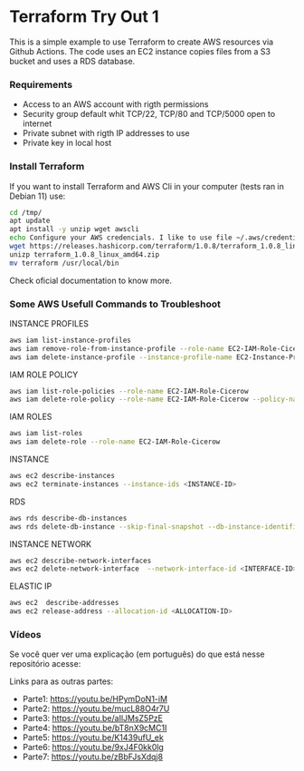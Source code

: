 # Terraform Try Out 1
This is a simple example to use Terraform to create AWS resources via Github Actions. The code uses an EC2 instance copies files from a S3 bucket and uses a RDS database.

### Requirements
* Access to an AWS account with rigth permissions
* Security group default whit TCP/22, TCP/80 and TCP/5000 open to internet
* Private subnet with rigth IP addresses to use
* Private key in local host

### Install Terraform
If you want to install Terraform and AWS Cli in your computer (tests ran in Debian 11) use:
```bash
cd /tmp/
apt update
apt install -y unzip wget awscli
echo Configure your AWS credencials. I like to use file ~/.aws/credentials 
wget https://releases.hashicorp.com/terraform/1.0.8/terraform_1.0.8_linux_amd64.zip
unizp terraform_1.0.8_linux_amd64.zip
mv terraform /usr/local/bin
```
Check oficial documentation to know more.

### Some AWS Usefull Commands to Troubleshoot


INSTANCE PROFILES
```bash
aws iam list-instance-profiles
aws iam remove-role-from-instance-profile --role-name EC2-IAM-Role-Cicerow --instance-profile-name EC2-Instance-Profile-Cicerow
aws iam delete-instance-profile --instance-profile-name EC2-Instance-Profile-Cicerow
```

IAM ROLE POLICY
```bash
aws iam list-role-policies --role-name EC2-IAM-Role-Cicerow 
aws iam delete-role-policy --role-name EC2-IAM-Role-Cicerow --policy-name EC2-IAM-Policy-Cicerow
```

IAM ROLES
```bash
aws iam list-roles
aws iam delete-role --role-name EC2-IAM-Role-Cicerow
```

INSTANCE
```bash
aws ec2 describe-instances
aws ec2 terminate-instances --instance-ids <INSTANCE-ID>
```

RDS
```bash
aws rds describe-db-instances
aws rds delete-db-instance --skip-final-snapshot --db-instance-identifier <DB-INSTANCE-ID>
```

INSTANCE NETWORK
```bash
aws ec2 describe-network-interfaces
aws ec2 delete-network-interface  --network-interface-id <INTERFACE-ID>
```

ELASTIC IP
```bash
aws ec2  describe-addresses
aws ec2 release-address --allocation-id <ALLOCATION-ID>
```
### Vídeos

Se você quer ver uma explicação (em português) do que está nesse repositório acesse:

Links para as outras partes:

* Parte1: https://youtu.be/HPymDoN1-iM
* Parte2: https://youtu.be/mucL88O4r7U
* Parte3: https://youtu.be/aIlJMsZ5PzE
* Parte4: https://youtu.be/bT8nX9cMC1I
* Parte5: https://youtu.be/K1439ufU_ek
* Parte6: https://youtu.be/9xJ4F0kk0lg
* Parte7: https://youtu.be/zBbFJsXdqj8
